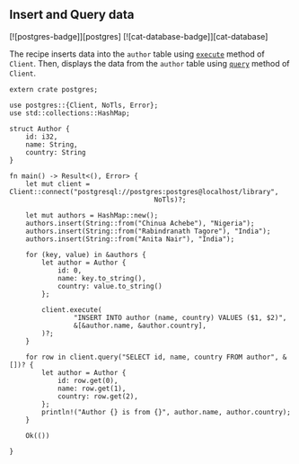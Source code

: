 ## Insert and Query data

[![postgres-badge]][postgres] [![cat-database-badge]][cat-database]

The recipe inserts data into the `author` table using [`execute`] method of `Client`. Then, displays the data from the `author` table  using [`query`] method of `Client`.

```rust,no_run
extern crate postgres;

use postgres::{Client, NoTls, Error};
use std::collections::HashMap;

struct Author {
    id: i32,
    name: String,
    country: String
}

fn main() -> Result<(), Error> {
    let mut client = Client::connect("postgresql://postgres:postgres@localhost/library", 
                                    NoTls)?;
    
    let mut authors = HashMap::new();
    authors.insert(String::from("Chinua Achebe"), "Nigeria");
    authors.insert(String::from("Rabindranath Tagore"), "India");
    authors.insert(String::from("Anita Nair"), "India");

    for (key, value) in &authors {
        let author = Author {
            id: 0,
            name: key.to_string(),
            country: value.to_string()
        };

        client.execute(
                "INSERT INTO author (name, country) VALUES ($1, $2)",
                &[&author.name, &author.country],
        )?;
    }

    for row in client.query("SELECT id, name, country FROM author", &[])? {
        let author = Author {
            id: row.get(0),
            name: row.get(1),
            country: row.get(2),
        };
        println!("Author {} is from {}", author.name, author.country);
    }

    Ok(())

}
```

[`execute`]: https://docs.rs/postgres/0.17.2/postgres/struct.Client.html#method.execute
[`query`]: https://docs.rs/postgres/0.17.2/postgres/struct.Client.html#method.query
